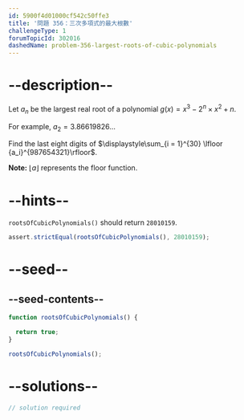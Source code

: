 ```yaml
---
id: 5900f4d01000cf542c50ffe3
title: '問題 356：三次多項式的最大根數'
challengeType: 1
forumTopicId: 302016
dashedName: problem-356-largest-roots-of-cubic-polynomials
---
```


# --description--

Let $a_n$ be the largest real root of a polynomial $g(x) = x^3 - 2^n \times x^2 + n$.

For example, $a_2 = 3.86619826\ldots$

Find the last eight digits of $\displaystyle\sum_{i = 1}^{30} \lfloor {a_i}^{987654321}\rfloor$.

**Note:** $\lfloor a\rfloor$ represents the floor function.

# --hints--

`rootsOfCubicPolynomials()` should return `28010159`.

```js
assert.strictEqual(rootsOfCubicPolynomials(), 28010159);
```

# --seed--

## --seed-contents--

```js
function rootsOfCubicPolynomials() {

  return true;
}

rootsOfCubicPolynomials();
```

# --solutions--

```js
// solution required
```
